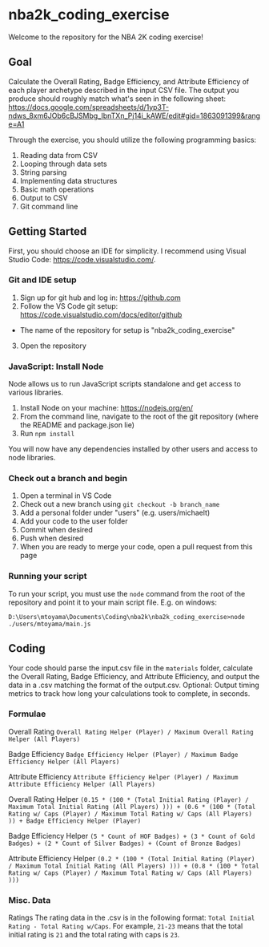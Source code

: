 # nba2k_coding_exercise
Welcome to the repository for the NBA 2K coding exercise! 

## Goal
Calculate the Overall Rating, Badge Efficiency, and Attribute Efficiency of each player archetype described in the input CSV file. The output you produce should roughly match what's seen in the following sheet: https://docs.google.com/spreadsheets/d/1yp3T-ndws_8xm6JOb6cBJSMbg_IbnTXn_Pj14i_kAWE/edit#gid=1863091399&range=A1

Through the exercise, you should utilize the following programming basics:
1. Reading data from CSV
2. Looping through data sets
3. String parsing
4. Implementing data structures
5. Basic math operations
6. Output to CSV
7. Git command line

## Getting Started
First, you should choose an IDE for simplicity. I recommend using Visual Studio Code: https://code.visualstudio.com/.

### Git and IDE setup
1. Sign up for git hub and log in: https://github.com
2. Follow the VS Code git setup: https://code.visualstudio.com/docs/editor/github
- The name of the repository for setup is "nba2k_coding_exercise"
3. Open the repository

### JavaScript: Install Node
Node allows us to run JavaScript scripts standalone and get access to various libraries.

1. Install Node on your machine: https://nodejs.org/en/
2. From the command line, navigate to the root of the git repository (where the README and package.json lie)
3. Run `npm install`

You will now have any dependencies installed by other users and access to node libraries.

### Check out a branch and begin
1. Open a terminal in VS Code
2. Check out a new branch using `git checkout -b branch_name`
3. Add a personal folder under "users" (e.g. users/michaelt)
4. Add your code to the user folder
5. Commit when desired
6. Push when desired
7. When you are ready to merge your code, open a pull request from this page

### Running your script
To run your script, you must use the `node` command from the root of the repository and point it to your main script file. E.g. on windows:

`D:\Users\mtoyama\Documents\Coding\nba2k\nba2k_coding_exercise>node ./users/mtoyama/main.js`

## Coding
Your code should parse the input.csv file in the `materials` folder, calculate the Overall Rating, Badge Efficiency, and Attribute Efficiency, and output the data in a .csv matching the format of the output.csv. Optional: Output timing metrics to track how long your calculations took to complete, in seconds.

### Formulae
Overall Rating
`Overall Rating Helper (Player) / Maximum Overall Rating Helper (All Players)`

Badge Efficiency
`Badge Efficiency Helper (Player) / Maximum Badge Efficiency Helper (All Players)`

Attribute Efficiency
`Attribute Efficiency Helper (Player) / Maximum Attribute Efficiency Helper (All Players)`

Overall Rating Helper
`(0.15 * (100 * (Total Initial Rating (Player) / Maximum Total Initial Rating (All Players) ))) + (0.6 * (100 * (Total Rating w/ Caps (Player) / Maximum Total Rating w/ Caps (All Players) )) + Badge Efficiency Helper (Player)`

Badge Efficiency Helper
`(5 * Count of HOF Badges) + (3 * Count of Gold Badges) + (2 * Count of Silver Badges) + (Count of Bronze Badges)`

Attribute Efficiency Helper
`(0.2 * (100 * (Total Initial Rating (Player) / Maximum Total Initial Rating (All Players) ))) + (0.8 * (100 * Total Rating w/ Caps (Player) / Maximum Total Rating w/ Caps (All Players) )))`

### Misc. Data
Ratings
The rating data in the .csv is in the following format: `Total Initial Rating - Total Rating w/Caps`. For example, `21-23` means that the total initial rating is `21` and the total rating with caps is `23`.
